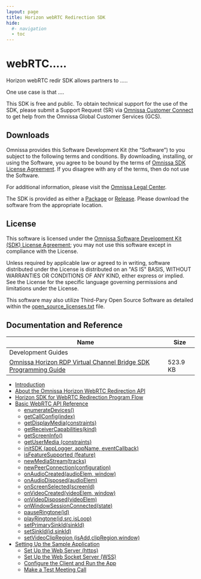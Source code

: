 ```yaml
---
layout: page
title: Horizon webRTC Redirection SDK
hide:
  #- navigation
  - toc
---
```


# webRTC.....

Horizon webRTC redir SDK allows partners to .....

One use case is that ....

This SDK is free and public. To obtain technical support for the use of the SDK, please submit a Support Request (SR) via [Omnissa Customer Connect](https://customerconnect.omnissa.com/home) to get help from the Omnissa Global Customer Services (GCS).

## Downloads

Omnissa provides this Software Development Kit (the “Software”) to you subject to the following terms and conditions. By downloading, installing, or using the Software, you agree to be bound by the terms of [Omnissa SDK License Agreement](https://static.omnissa.com/sites/default/files/omnissa-sdk-agreement.pdf). If you disagree with any of the terms, then do not use the Software.

For additional information, please visit the [Omnissa Legal Center](https://www.omnissa.com/legal-center/).

The SDK is provided as either a [Package](https://github.com/orgs/euc-releases/packages?repo_name=horizon-rdpbridge-sdk) or [Release](https://github.com/euc-releases/horizon-rdpbridge-sdk/releases). Please download the software from the appropriate location.

## License

This software is licensed under the [Omnissa Software Development Kit (SDK) License Agreement](https://static.omnissa.com/sites/default/files/omnissa-sdk-agreement.pdf); you may not use this software except in compliance with the License.

Unless required by applicable law or agreed to in writing, software distributed under the License is distributed on an "AS IS" BASIS, WITHOUT WARRANTIES OR CONDITIONS OF ANY KIND, either express or implied. See the License for the specific language governing permissions and limitations under the License.

This software may also utilize Third-Pary Open Source Software as detailed within the [open_source_licenses.txt](open_source_licenses.txt) file.

## Documentation and Reference

| Name | Size	|
| --- | --- |
| Development Guides |  |
| [Omnissa Horizon RDP Virtual Channel Bridge SDK Programming Guide](./versions/3.3.0/horizon-RDP-virtual-channel-bridge-SDK-33-programming-guide.pdf) | 523.9 KB |


- [Introduction](introduction.md) 
- [About the Omnissa Horizon WebRTC Redirection API](about-the-omnissa-horizon-webrtc-redirection-api.md)
- [Horizon SDK for WebRTC Redirection Program Flow](horizon-sdk-for-webrtc-redirection-program-flow.md) 
- [Basic WebRTC API Reference](basic-webrtc-api-reference.md) 
    - [enumerateDevices()](enumerateDevices().md)
    - [getCallConfig(index)](getCallConfig(index).md)
    - [getDisplayMedia(constraints)](getDisplayMedia(constraints).md) 
    - [getReceiverCapabilities(kind)](getReceiverCapabilities(kind).md)
    - [getScreenInfo()](getScreenInfo().md) 
    - [getUserMedia (constraints)](getUserMedia(constraints).md)
    - [initSDK (appLogger, appName, eventCallback)](initSDK(appLogger,appName,eventCallback).md)
    - [isFeatureSupported (feature)](isFeatureSupported(feature).md) 
    - [newMediaStream(tracks)](newMediaStream(tracks).md) 
    - [newPeerConnection(configuration)](newPeerConnection(configuration).md) 
    - [onAudioCreated(audioElem, window)](onAudioCreated(audioElem,window).md) 
    - [onAudioDisposed(audioElem)](onAudioDisposed(audioElem).md) 
    - [onScreenSelected(screenId)](onScreenSelected(screenId).md) 
    - [onVideoCreated(videoElem, window)](onVideoCreated(videoElem,window).md)
    - [onVideoDisposed(videoElem)](onVideoDisposed(videoElem).md) 
    - [onWindowSessionConnected(state)](onWindowSessionConnected(state).md)
    - [pauseRingtone(id)](pauseRingtone(id).md) 
    - [playRingtone(id,src,isLoop)](playRingtone(id,src,isLoop).md) 
    - [setPrimarySinkId(sinkId)](setPrimarySinkId(sinkId).md) 
    - [setSinkId(id,sinkId)](setSinkId(id,sinkId).md) 
    - [setVideoClipRegion (isAdd,clipRegion,window)](setVideoClipRegion(isAdd,clipRegion,window).md) 
- [Setting Up the Sample Application](setting-up-the-sample-application.md) 
    - [Set Up the Web Server (https)](set-up-the-web-server(https).md) 
    - [Set Up the Web Socket Server (WSS)](set-up-the-web-socket-server(wss).md)
    - [Configure the Client and Run the App](configure-the-client-and-run-the-app.md) 
    - [Make a Test Meeting Call](make-a-test-meeting-call.md) 
